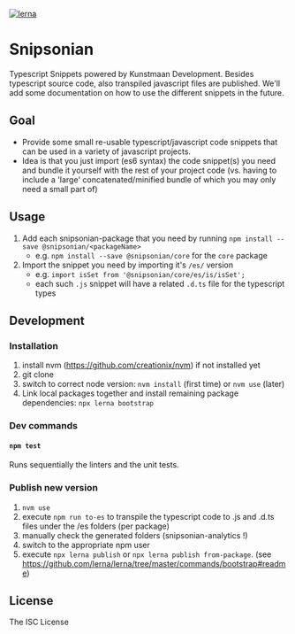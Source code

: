 [![lerna](https://img.shields.io/badge/maintained%20with-lerna-cc00ff.svg)](https://lernajs.io/)

# Snipsonian

Typescript Snippets powered by Kunstmaan Development.
Besides typescript source code, also transpiled javascript files are published.
We'll add some documentation on how to use the different snippets in the future.


## Goal

* Provide some small re-usable typescript/javascript code snippets that can be used in a variety of javascript projects.
* Idea is that you just import (es6 syntax) the code snippet(s) you need and bundle it yourself with the rest of your project code (vs. having to include a 'large' concatenated/minified bundle of which you may only need a small part of)


## Usage

1. Add each snipsonian-package that you need by running `npm install --save @snipsonian/<packageName>`
    * e.g. `npm install --save @snipsonian/core` for the `core` package
2. Import the snippet you need by importing it's `/es/` version
    * e.g. `import isSet from '@snipsonian/core/es/is/isSet';`
    * each such `.js` snippet will have a related `.d.ts` file for the typescript types

## Development

### Installation

1. install nvm (https://github.com/creationix/nvm) if not installed yet
2. git clone <this repo>
3. switch to correct node version: `nvm install` (first time) or `nvm use` (later)
4. Link local packages together and install remaining package dependencies: `npx lerna bootstrap`


### Dev commands

#### `npm test`

Runs sequentially the linters and the unit tests.


### Publish new version

1. `nvm use`
2. execute `npm run to-es` to transpile the typescript code to .js and .d.ts files under the /es folders (per package)
3. manually check the generated folders (snipsonian-analytics !)
4. switch to the appropriate npm user
5. execute `npx lerna publish` or `npx lerna publish from-package`. (see https://github.com/lerna/lerna/tree/master/commands/bootstrap#readme)


## License

The ISC License
